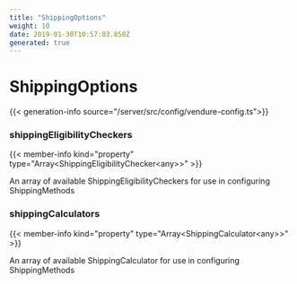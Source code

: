 ```yaml
---
title: "ShippingOptions"
weight: 10
date: 2019-01-30T10:57:03.850Z
generated: true
---
```

<!-- This file was generated from the Vendure TypeScript source. Do not modify. Instead, re-run "generate-docs" -->


# ShippingOptions

{{< generation-info source="/server/src/config/vendure-config.ts">}}



### shippingEligibilityCheckers

{{< member-info kind="property" type="Array&#60;ShippingEligibilityChecker&#60;any&#62;&#62;" >}}

An array of available ShippingEligibilityCheckers for use in configuring ShippingMethods

### shippingCalculators

{{< member-info kind="property" type="Array&#60;ShippingCalculator&#60;any&#62;&#62;" >}}

An array of available ShippingCalculator for use in configuring ShippingMethods

